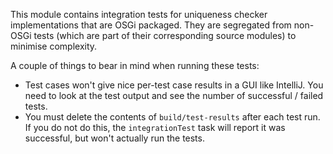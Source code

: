 This module contains integration tests for uniqueness checker implementations that are OSGi packaged. They are segregated from non-OSGi tests (which are part of their corresponding source modules) to minimise complexity.

A couple of things to bear in mind when running these tests:

- Test cases won't give nice per-test case results in a GUI like IntelliJ. You need to look at the test output and see the number of successful / failed tests.
- You must delete the contents of `build/test-results` after each test run. If you do not do this, the `integrationTest` task will report it was successful, but won't actually run the tests.
